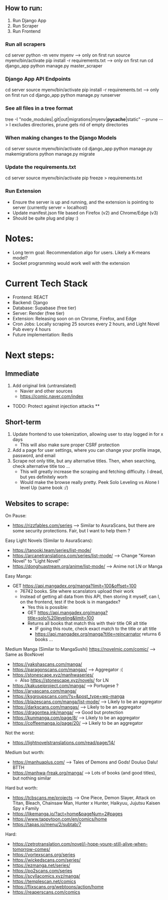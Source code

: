 ## How to run:
1. Run Django App
2. Run Scraper
3. Run Frontend

### Run all scrapers
cd server
python -m venv myenv --> only on first run
source myenv/bin/activate
pip install -r requirements.txt  --> only on first run
cd django_app
python manage.py master_scraper

### Django App API Endpoints
cd server
source myenv/bin/activate
pip install -r requirements.txt  --> only on first run
cd django_app
python manage.py runserver

### See all files in a tree format
tree -I "node_modules|.git|out|migrations|myenv|__pycache__|static" --prune --> I excludes directories, prune gets rid of empty directories

### When making changes to the Django Models
cd server
source myenv/bin/activate
cd django_app
python manage.py makemigrations
python manage.py migrate

### Update the requirements.txt
cd server
source myenv/bin/activate
pip freeze > requirements.txt

### Run Extension
- Ensure the server is up and running, and the extension is pointing to server (currently server = localhost)
- Update manifest.json file based on Firefox (v2) and Chrome/Edge (v3)
- Should be quite plug and play :)

# Notes:
- Long term goal: Recommendation algo for users. Likely a K-means model?
- Socket programming would work well with the extension

# Current Tech Stack
- Frontend: REACT
- Backend: Django
- Database: Supabase (free tier)
- Server: Render (free tier)
- Extension: Releasing soon on on Chrome, Firefox, and Edge
- Cron Jobs: Locally scraping 25 sources every 2 hours, and Light Novel Pub every 4 hours
- Future implementation: Redis

# Next steps:

## Immediate
1. Add original link (untranslated)
    - Navier and other sources 
    - https://comic.naver.com/index
- TODO: Protect against injection attacks **

## Short-term
1. Update frontend to use tokenization, allowing user to stay logged in for x days
    - This will also make sure proper CSRF protection
2. Add a page for user settings, where you can change your profile image, password, and email
3. Scrape not only title, but any alternative titles. Then, when searching, check alternative title too ...
    - This will greatly increase the scraping and fetching difficulty. I dread, but yes definitely worh 
    - Would make the browse really pretty. Peek Solo Leveling vs Alone I level Up (same book :/)

## Websites to scrape:
On Pause:
- https://rizzfables.com/series --> Similar to AsuraScans, but there are some security protections. Fair, but I want to help them ?

Easy Light Novels (Similar to AsuraScans):
- https://tanooki.team/series/list-mode/
- https://arcanetranslations.com/series/list-mode/ --> Change "Korean Novel" to "Light Novel"
- https://donghuastream.org/anime/list-mode/ --> Anime not LN or Manga

Easy Manga:
- GET https://api.mangadex.org/manga?limit=100&offset=100
    - 76742 books. Site where scanslators upload their work
    - Instead of getting all data from this API, then storing it myself,
      can I, on the frontend, test if the book is in mangadex?
        - Yes this is possible:
        - GET https://api.mangadex.org/manga?title=solo%20leveling&limit=100
        - Returns all books that match this with their title OR alt title
            - IF going this route, check exact match to the title or alt title
            - https://api.mangadex.org/manga?title=reincarnator returns 6 books ...

Medium Manga (Similar to MangaSushi)
https://novelmic.com/comic/ --> Same as BoxNovel
- https://yakshascans.com/manga/
- https://paragonscans.com/mangax/ --> Aggregator :(
- https://stonescape.xyz/manhwaseries/
    - Also https://stonescape.xyz/novels/ for LN
- https://kakuseiproject.com/manga/ --> Portugese ?
- https://aryascans.com/manga/
- https://ksgroupscans.com/?s=&post_type=wp-manga
- https://blazescans.com/manga/list-mode/ --> Likely to be an aggregator
- https://darkscans.com/mangas/ --> Likely to be an aggregator
- https://dragontea.ink/manga/ --> Good but protection
- https://kunmanga.com/page/8/ --> Likely to be an aggregator
- https://coffeemanga.io/page/20/ --> Likely to be an aggregator

Not the worst:
- https://lightnovelstranslations.com/read/page/14/

Medium but worth:
- https://manhuaplus.com/ --> Tales of Demons and Gods! Douluo Dalu! BTTH
- https://manhwa-freak.org/manga/ --> Lots of books (and good titles), but nothing similar

Hard but worth:
- https://tcbscans.me/projects --> One Piece, Demon Slayer, Attack on Titan, Bleach, Chainsaw Man, Hunter x Hunter, Haikyuu, Jujutsu Kaisen Spy x Family
- https://likemanga.io/?act=home&pageNum=2#pages
- https://www.tappytoon.com/en/comics/home
- https://tapas.io/menu/2/subtab/7

Hard:
- https://zetrotranslation.com/novel/i-hope-youre-still-alive-when-tomorrow-comes/
- https://vortexscans.org/series
- https://wickedscans.com/series/
- https://ezmanga.net/series/
- https://po2scans.com/series
- https://scyllacomics.xyz/manga/
- https://templescan.net/comics
- https://flixscans.org/webtoons/action/home
- https://reaperscans.com/comics